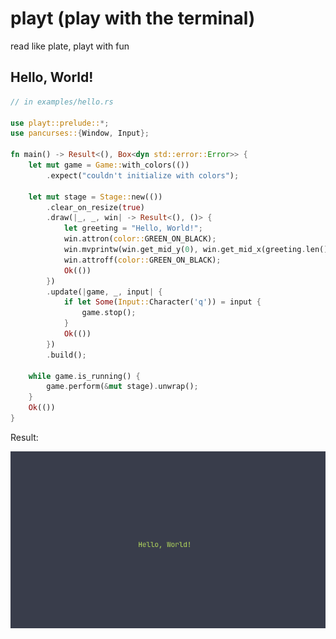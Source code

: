 # playt (play with the terminal)

read like plate, playt with fun

## Hello, World!

```rs
// in examples/hello.rs

use playt::prelude::*;
use pancurses::{Window, Input};

fn main() -> Result<(), Box<dyn std::error::Error>> {
    let mut game = Game::with_colors(())
        .expect("couldn't initialize with colors");
    
    let mut stage = Stage::new(())
        .clear_on_resize(true)
        .draw(|_, _, win| -> Result<(), ()> {
            let greeting = "Hello, World!";
            win.attron(color::GREEN_ON_BLACK);
            win.mvprintw(win.get_mid_y(0), win.get_mid_x(greeting.len() as i32), greeting);
            win.attroff(color::GREEN_ON_BLACK);
            Ok(())
        })
        .update(|game, _, input| {
            if let Some(Input::Character('q')) = input {
                game.stop();
            }
            Ok(())
        })
        .build();
    
    while game.is_running() {
        game.perform(&mut stage).unwrap();
    }
    Ok(())
}
```

Result: <br><center>
![A terminal screen with "Hello, World!" written in green in the middle of it](img/hello.png)
</center>
